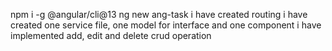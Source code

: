 npm i -g @angular/cli@13
ng new ang-task
i have created routing 
i have created one service file, one model for interface and one component
i have implemented add, edit and delete crud operation
